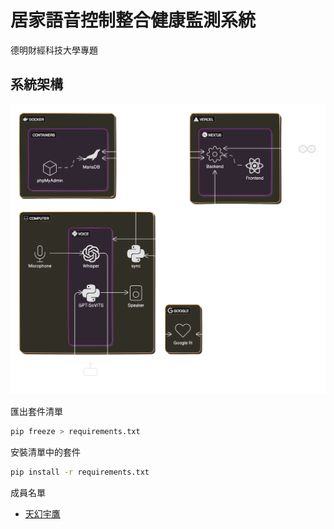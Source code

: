 # 居家語音控制整合健康監測系統

德明財經科技大學專題

## 系統架構

![系統架構](系統架構.png)

匯出套件清單

```bash
pip freeze > requirements.txt
```

安裝清單中的套件

```bash
pip install -r requirements.txt
```

成員名單
- [天幻宇鷹](https://github.com/jodon920502)